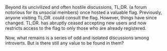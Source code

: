 Beyond its uncivilized and often hostile discussions, TL;DR. (a forum notorious for its unsocial members) once hosted
a valuable flag. Previously, anyone visiting TL;DR. could consult the flag. However, things have since changed.
TL;DR. has abruptly ceased accepting new users and now restricts access to the flag to only those who are already registered.

Now, what remains is a series of odd and isolated discussions among introverts. 
But is there still any value to be found in them?